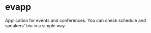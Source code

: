 # evapp
Application for events and conferences. You can check schedule and speakers' bio in a simple way.
